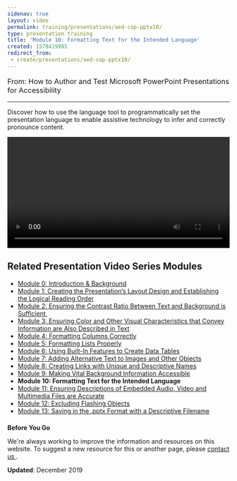 ```yaml
---
sidenav: true
layout: video
permalink: training/presentations/aed-cop-pptx10/
type: presentation training
title: 'Module 10: Formatting Text for the Intended Language'
created: 1578419985
redirect_from:
 - create/presentations/aed-cop-pptx10/
---
```


[comment]: <> (# Module 10: Formatting Text for the Intended Language)

<p style="font-size:115%">
  From: How to Author and Test Microsoft PowerPoint Presentations for Accessibility
</p>

* * *

Discover how to use the language tool to programmatically set the presentation language to enable assistive technology to infer and correctly pronounce content.

<video controls="controls" data-vscid="3qesx4ovd" style="width: 100%;"><source src="https://assets.section508.gov/files/aed-cop-ppt-m10.mp4" type="video/mp4" /></video>

## Related Presentation Video Series Modules

  * [Module 0: Introduction & Background][1]
  * [Module 1: Creating the Presentation&rsquo;s Layout Design and Establishing the Logical Reading Order][2]
  * [Module 2: Ensuring the Contrast Ratio Between Text and Background is Sufficient&nbsp;][3]
  * [Module 3: Ensuring Color and Other Visual Characteristics that Convey Information are Also Described in Text][4]
  * [Module 4: Formatting Columns Correctly][5]
  * [Module 5: Formatting Lists Properly][6]
  * [Module 6: Using Built-In Features to Create Data Tables][7]
  * [Module 7: Adding Alternative Text to Images and Other Objects][8]
  * [Module 8: Creating Links with Unique and Descriptive Names][9]
  * [Module 9: Making Vital Background Information Accessible][10]
  * **Module 10: Formatting Text for the Intended Language**
  * [Module 11: Ensuring Descriptions of Embedded Audio, Video and Multimedia Files are Accurate][11]
  * [Module 12: Excluding Flashing Objects][12]
  * [Module 13: Saving in the .pptx Format with a Descriptive Filename][13]

<div class="border-base radius-lg border-1px" style="margin-top: 1.5em;">
<div class="padding-1">
<p class="text-large"><strong>Before You Go</strong></p>
<p>We're always working to improve the information and resources on this website. To suggest a new resource for this or another page, please <a href="mailto:section.508@gsa.gov">contact us
</a>.</p>
</div>
</div>

**Updated**: December 2019

 [1]: {{site.baseurl}}/training/presentations/aed-cop-pptx00/
 [2]: {{site.baseurl}}/training/presentations/aed-cop-pptx01/
 [3]: {{site.baseurl}}/training/presentations/aed-cop-pptx02/
 [4]: {{site.baseurl}}/training/presentations/aed-cop-pptx03/
 [5]: {{site.baseurl}}/training/presentations/aed-cop-pptx04/
 [6]: {{site.baseurl}}/training/presentations/aed-cop-pptx05/
 [7]: {{site.baseurl}}/training/presentations/aed-cop-pptx06/
 [8]: {{site.baseurl}}/training/presentations/aed-cop-pptx07/
 [9]: {{site.baseurl}}/training/presentations/aed-cop-pptx08/
 [10]: {{site.baseurl}}/training/presentations/aed-cop-pptx09/
 [11]: {{site.baseurl}}/training/presentations/aed-cop-pptx11/
 [12]: {{site.baseurl}}/training/presentations/aed-cop-pptx12/
 [13]: {{site.baseurl}}/training/presentations/aed-cop-pptx13/